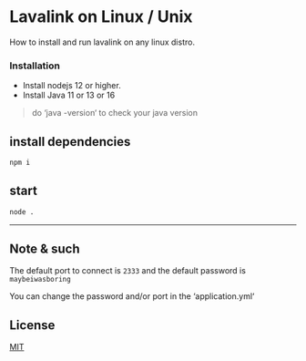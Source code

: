 # Lavalink on Linux / Unix



How to install and run lavalink on any linux distro.

### Installation

* Install nodejs 12 or higher.
* Install Java 11 or 13 or 16 
> do ‘java -version‘ to check your java version

## install dependencies
```bash
npm i
```

## start

```bash
node .
```

- - -

## Note & such
The default port to connect is `2333` and the default password is `maybeiwasboring`

You can change the password and/or port in the ‘application.yml‘

## License
[MIT](https://choosealicense.com/licenses/mit/)
